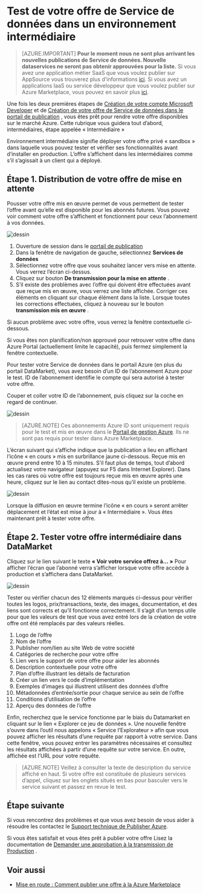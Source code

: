 <properties
   pageTitle="Test de votre offre de Service de données pour le marché | Microsoft Azure"
   description="Comprendre comment tester votre offre de Service de données de Azure Marketplace."
   services="marketplace-publishing"
   documentationCenter=""
   authors="HannibalSII"
   manager="hascipio"
   editor=""/>

<tags
   ms.service="marketplace"
   ms.devlang="na"
   ms.topic="article"
   ms.tgt_pltfrm="na"
   ms.workload="na"
   ms.date="08/26/2016"
   ms.author="hascipio; avikova" />

# <a name="testing-your-data-service-offer-in-staging"></a>Test de votre offre de Service de données dans un environnement intermédiaire

>[AZURE.IMPORTANT] **Pour le moment nous ne sont plus arrivant les nouvelles publications de Service de données. Nouvelle dataservices ne seront pas obtenir approuvées pour la liste.** Si vous avez une application métier SaaS que vous voulez publier sur AppSource vous trouverez plus d’informations [ici](https://appsource.microsoft.com/partners). Si vous avez un applications IaaS ou service développeur que vous voulez publier sur Azure Marketplace, vous pouvez en savoir plus [ici](https://azure.microsoft.com/marketplace/programs/certified/).

Une fois les deux premières étapes de [Création de votre compte Microsoft Developer](marketplace-publishing-accounts-creation-registration.md) et de [Création de votre offre de Service de données dans le portail de publication](marketplace-publishing-data-service-creation.md) , vous êtes prêt pour rendre votre offre disponibles sur le marché Azure. Cette rubrique vous guidera tout d’abord, intermédiaires, étape appelée « Intermédiaire »

Environnement intermédiaire signifie déployer votre offre privé « sandbox » dans laquelle vous pouvez tester et vérifier ses fonctionnalités avant d’installer en production. L’offre s’affichent dans les intermédiaires comme s’il s’agissait à un client qui a déployé.

## <a name="step-1-pushing-your-offer-to-staging"></a>Étape 1. Distribution de votre offre de mise en attente
Pousser votre offre mis en œuvre permet de vous permettent de tester l’offre avant qu’elle est disponible pour les abonnés futures.  Vous pouvez voir comment votre offre s’affichent et fonctionnent pour ceux l’abonnement à vos données.  

  ![dessin](media/marketplace-publishing-data-service-test-in-staging/step-1.1.png)

1.  Ouverture de session dans le [portail de publication](https://publish.windowsazure.com)
2.  Dans la fenêtre de navigation de gauche, sélectionnez **Services de données**
3.  Sélectionnez votre offre que vous souhaitez lancer vers mise en attente. Vous verrez l’écran ci-dessus.
4.  Cliquez sur bouton **De transmission pour la mise en attente** .  
5.  S’il existe des problèmes avec l’offre qui doivent être effectuées avant que reçue mis en œuvre, vous verrez une liste affichée.  Corriger ces éléments en cliquant sur chaque élément dans la liste. Lorsque toutes les corrections effectuées, cliquez à nouveau sur le bouton **transmission mis en œuvre** .

Si aucun problème avec votre offre, vous verrez la fenêtre contextuelle ci-dessous.  

Si vous êtes non planification/non approuvé pour retrouver votre offre dans Azure Portal (actuellement limite le capacité), puis fermez simplement la fenêtre contextuelle.

Pour tester votre Service de données dans le portail Azure (en plus du portail DataMarket), vous avez besoin d’un ID de l’abonnement Azure pour le test.  ID de l’abonnement identifie le compte qui sera autorisé à tester votre offre.  

Couper et coller votre ID de l’abonnement, puis cliquez sur la coche en regard de continuer.

  ![dessin](media/marketplace-publishing-data-service-test-in-staging/step-1.2.png)

> [AZURE.NOTE] Ces abonnements Azure ID sont uniquement requis pour le test et mis en œuvre dans le [Portail de gestion Azure](https://manage.windowsazure.com). Ils ne sont pas requis pour tester dans Azure Marketplace.

L’écran suivant qui s’affiche indique que la publication a lieu en affichant l’icône « en cours » mis en surbrillance jaune ci-dessous. Reçue mis en œuvre prend entre 10 à 15 minutes.  S’il faut plus de temps, tout d’abord actualisez votre navigateur (appuyez sur F5 dans Internet Explorer).  Dans les cas rares où votre offre est toujours reçue mis en œuvre après une heure, cliquez sur le lien au contact dites-nous qu’il existe un problème.

  ![dessin](media/marketplace-publishing-data-service-test-in-staging/step-1.3.png)

Lorsque la diffusion en œuvre termine l’icône « en cours » seront arrêter déplacement et l’état est mise à jour à « Intermédiaire ».  Vous êtes maintenant prêt à tester votre offre.  

## <a name="step-2-test-your-staged-offer-in-datamarket"></a>Étape 2. Tester votre offre intermédiaire dans DataMarket

Cliquez sur le lien suivant le texte **« Voir votre service offrez à... »** Pour afficher l’écran que l’abonné verra s’afficher lorsque votre offre accède à production et s’affichera dans DataMarket.

  ![dessin](media/marketplace-publishing-data-service-test-in-staging/step-2.2.png)

Tester ou vérifier chacun des 12 éléments marqués ci-dessus pour vérifier toutes les logos, prix/transactions, texte, des images, documentation, et des liens sont corrects et qu’il fonctionne correctement.  Il s’agit d’un temps utile pour que les valeurs de test que vous avez entré lors de la création de votre offre ont été remplacés par des valeurs réelles.

1. Logo de l’offre
2. Nom de l’offre
3. Publisher nom/lien au site Web de votre société
4. Catégories de recherche pour votre offre
5. Lien vers le support de votre offre pour aider les abonnés
6. Description contextuelle pour votre offre
7. Plan d’offre illustrant les détails de facturation
8. Créer un lien vers le code d’implémentation
9. Exemples d’images qui illustrent utilisent des données d’offre
10. Métadonnées d’entrée/sortie pour chaque service au sein de l’offre
11. Conditions d’utilisation de l’offre
12. Aperçu des données de l’offre


Enfin, recherchez que le service fonctionne par le biais du Datamarket en cliquant sur le lien « Explorer ce jeu de données ».  Une nouvelle fenêtre s’ouvre dans l’outil nous appelons « Service l’Explorateur » afin que vous pouvez afficher les résultats d’une requête par rapport à votre service.  Dans cette fenêtre, vous pouvez entrer les paramètres nécessaires et consultez les résultats affichées à partir d’une requête sur votre service.   En outre, affichée est l’URL pour votre requête.  

> [AZURE.NOTE] Veillez à consulter la texte de description du service affiché en haut.  Si votre offre est constituée de plusieurs services d’appel, cliquez sur les onglets situés en bas pour basculer vers le service suivant et passez en revue le test.



## <a name="next-step"></a>Étape suivante
Si vous rencontrez des problèmes et que vous avez besoin de vous aider à résoudre les contactez le [Support technique de Publisher Azure]( http://go.microsoft.com/fwlink/?LinkId=272975).

Si vous êtes satisfait et vous êtes prêt à publier votre offre Lisez la documentation de [Demander une approbation à la transmission de Production](marketplace-publishing-push-to-production.md) .

## <a name="see-also"></a>Voir aussi
- [Mise en route : Comment publier une offre à la Azure Marketplace](marketplace-publishing-getting-started.md)
